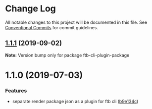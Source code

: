 # Change Log

All notable changes to this project will be documented in this file.
See [Conventional Commits](https://conventionalcommits.org) for commit guidelines.

## [1.1.1](https://github.com/ftb-family/ftb-cli/compare/ftb-cli-plugin-package@1.1.0...ftb-cli-plugin-package@1.1.1) (2019-09-02)

**Note:** Version bump only for package ftb-cli-plugin-package





# 1.1.0 (2019-07-03)


### Features

* separate render package json as a plugin for ftb cli ([b9e134c](https://github.com/ftb-family/ftb-cli/commit/b9e134c))
